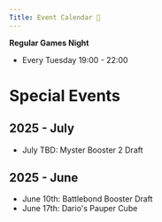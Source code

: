 ```yaml
---
Title: Event Calendar 📅
---
```


**Regular Games Night**
- Every Tuesday 19:00 - 22:00

# Special Events

## 2025 - July
- July TBD: Myster Booster 2 Draft

## 2025 - June
- June 10th: Battlebond Booster Draft
- June 17th: Dario's Pauper Cube

